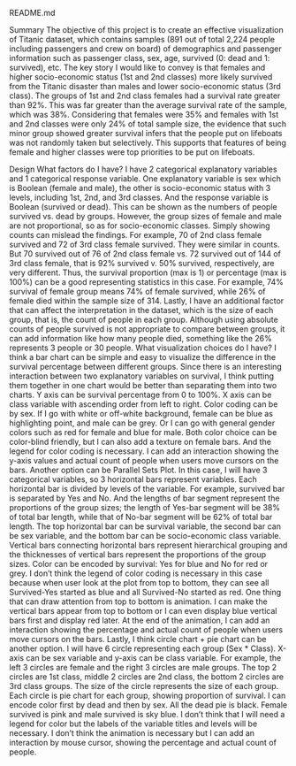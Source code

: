 README.md

Summary
The objective of this project is to create an effective visualization of Titanic dataset, which contains samples (891 out of total 2,224 people including passengers and crew on board) of demographics and passenger information such as passenger class, sex, age, survived (0: dead and 1: survived), etc. 
The key story I would like to convey is that females and higher socio-economic status (1st and 2nd classes) more likely survived from the Titanic disaster than males and lower socio-economic status (3rd class). The groups of 1st and 2nd class females had a survival rate greater than 92%. This was far greater than the average survival rate of the sample, which was 38%. 
Considering that females were 35% and females with 1st and 2nd classes were only 24% of total sample size, the evidence that such minor group showed greater survival infers that the people put on lifeboats was not randomly taken but selectively. This supports that features of being female and higher classes were top priorities to be put on lifeboats.

Design
What factors do I have?
I have 2 categorical explanatory variables and 1 categorical response variable. One explanatory variable is sex which is Boolean (female and male), the other is socio-economic status with 3 levels, including 1st, 2nd, and 3rd classes. And the response variable is Boolean (survived or dead). This can be shown as the numbers of people survived vs. dead by groups. However, the group sizes of female and male are not proportional, so as for socio-economic classes. Simply showing counts can mislead the findings. For example, 70 of 2nd class female survived and 72 of 3rd class female survived. They were similar in counts. But 70 survived out of 76 of 2nd class female vs. 72 survived out of 144 of 3rd class female, that is 92% survived v. 50% survived, respectively, are very different. Thus, the survival proportion (max is 1) or percentage (max is 100%) can be a good representing statistics in this case. For example, 74% survival of female group means 74% of female survived, while 26% of female died within the sample size of 314. Lastly, I have an additional factor that can affect the interpretation in the dataset, which is the size of each group, that is, the count of people in each group.  Although using absolute counts of people survived is not appropriate to compare between groups, it can add information like how many people died, something like the 26% represents 3 people or 30 people.
What visualization choices do I have?
I think a bar chart can be simple and easy to visualize the difference in the survival percentage between different groups. Since there is an interesting interaction between two explanatory variables on survival, I think putting them together in one chart would be better than separating them into two charts. Y axis can be survival percentage from 0 to 100%. X axis can be class variable with ascending order from left to right. Color coding can be by sex. If I go with white or off-white background, female can be blue as highlighting point, and male can be grey. Or I can go with general gender colors such as red for female and blue for male. Both color choice can be color-blind friendly, but I can also add a texture on female bars. And the legend for color coding is necessary. I can add an interaction showing the y-axis values and actual count of people when users move cursors on the bars.
Another option can be Parallel Sets Plot.  In this case, I will have 3 categorical variables, so 3 horizontal bars represent variables. Each horizontal bar is divided by levels of the variable. For example, survived bar is separated by Yes and No. And the lengths of bar segment represent the proportions of the group sizes; the length of Yes-bar segment will be 38% of total bar length, while that of No-bar segment will be 62% of total bar length. The top horizontal bar can be survival variable, the second bar can be sex variable, and the bottom bar can be socio-economic class variable. Vertical bars connecting horizontal bars represent hierarchical grouping and the thicknesses of vertical bars represent the proportions of the group sizes. Color can be encoded by survival: Yes for blue and No for red or grey. I don’t think the legend of color coding is necessary in this case because when user look at the plot from top to bottom, they can see all Survived-Yes started as blue and all Survived-No started as red. One thing that can draw attention from top to bottom is animation. I can make the vertical bars appear from top to bottom or I can even display blue vertical bars first and display red later. At the end of the animation, I can add an interaction showing the percentage and actual count of people when users move cursors on the bars.
Lastly, I think circle chart + pie chart can be another option. I will have 6 circle representing each group (Sex * Class). X-axis can be sex variable and y-axis can be class variable. For example, the left 3 circles are female and the right 3 circles are male groups. The top 2 circles are 1st class, middle 2 circles are 2nd class, the bottom 2 circles are 3rd class groups. The size of the circle represents the size of each group. Each circle is pie chart for each group, showing proportion of survival. I can encode color first by dead and then by sex. All the dead pie is black. Female survived is pink and male survived is sky blue. I don’t think that I will need a legend for color but the labels of the variable titles and levels will be necessary. I don’t think the animation is necessary but I can add an interaction by mouse cursor, showing  the percentage and actual count of people.

